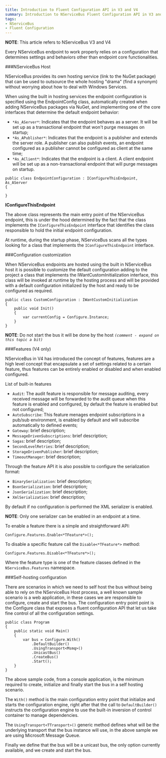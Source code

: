 ```yaml
---
title: Introduction to Fluent Configuration API in V3 and V4
summary: Introduction to NServiceBus Fluent Configuration API in V3 and V4
tags:
- NServiceBus
- Fluent Configuration
---
```


**NOTE**: This article refers to NServiceBus V3 and V4

Every NServiceBus endpoint to work properly relies on a configuration that determines settings and behaviors other than endpoint core functionalities.

###NServiceBus Host

NServiceBus provides its own hosting service (link to the NuGet package) that can be used to outsource the whole hosting "drama" (find a synonym) without worrying about how to deal with Windows Services.

When using the built in hosting services the endpoint configuration is specified using the EndpointConfig class, automatically created when adding NServiceBus packages via NuGet, and implementing one of the core interfaces that determine the default endpoint behavior:

* `*As_AServer*`: Indicates that the endpoint behaves as a server. It will be set up as a transactional endpoint that won't purge messages on startup;
* `*As_APublisher*`: Indicates that the endpoint is a publisher and extends the server role. A publisher can also publish events, an endpoint configured as a publisher cannot be configured as client at the same time;
* `*As_AClient*`: Indicates that the endpoint is a client.  A client endpoint will be set up as a non-transactional endpoint that will purge messages on startup.

```
public class EndpointConfiguration : IConfigureThisEndpoint, As_AServer
{
	}
```

**IConfigureThisEndpoint**

The above class represents the main entry point of the NServiceBus endpoint, this is under the hood determined by the fact that the class implements the `IConfigureThisEndpoint` interface that identifies the class responsible to hold the initial endpoint configuration.

At runtime, during the startup phase, NServiceBus scans all the types looking for a class that implements the `IConfigureThisEndpoint` interface.

###Configuration customization

When NServiceBus endpoints are hosted using the built in NServiceBus host it is possible to customize the default configuration adding to the project a class that implements the IWantCustomInitialization interface, this class will be invoked at runtime by the hosting process and will be provided with a default configuration initialized by the host and ready to be configured as required.

```
public class CustomConfiguration : IWantCustomInitialization
{
	public void Init()	{
		var currentConfig = Configure.Instance;
	}}
```

**NOTE**: Do not start the bus it will be done by the host *`(comment - expand on this topic a bit)`*

###Features (V4 only)

NServiceBus in V4 has introduced the concept of features, features are a high level concept that encapsulate a set of settings related to a certain feature, thus features can be entirely enabled or disabled and when enabled configured.

List of built-in features

* `Audit`: The audit feature is responsible for message auditing, every received message will be forwarded to the audit queue when this feature is enabled and configured, by default the feature is enabled but not configured;
* `AutoSubscribe`: This feature menages endpoint subscriptions in a pub/sub environment, is enabled by default and will subscribe automatically to defined events;
* `Gateway`: brief description;
* `MessageDrivenSubscriptions`: brief description;
* `Sagas`: brief description;
* `SecondLevelRetries`: brief description;
* `StorageDrivenPublisher`: brief description;
* `TimeoutManager`: brief description;

Through the feature API it is also possible to configure the serialization format:

* `BinarySerialization`: brief description;
* `BsonSerialization`: brief description;
* `JsonSerialization`: brief description;
* `XmlSerialization`: brief description;

By default if no configuration is performed the XML serializer is enabled.

**NOTE**: Only one serializer can be enabled in an endpoint at a time.

To enable a feature there is a simple and straightforward API:

    Configure.Features.Enable<*TFeature*>();

To disable a specific feature call the `Disable<*TFeature*>` method:

    Configure.Features.Disable<*TFeature*>();

Where the feature type is one of the feature classes defined in the `NServiceBus.Features` namespace.

###Self-hosting configuration

There are scenarios in which we need to self host the bus without being able to rely on the NServiceBus Host process, a well known sample scenario is a web application, in these cases we are responsible to configure, create and start the bus.
The configuration entry point point is the Configure class that exposes a fluent configuration API that let us take fine control of all the configuration settings.

```
public class Program
{
    public static void Main()    {
        var bus = Configure.With()
	        .DefaultBuilder()
	        .UsingTransport<Msmq>()
	        .UnicastBus()
	        .CreateBus()
	        .Start();
	}}
```

The above sample code, from a console application, is the minimum required to create, initialize and finally start the bus in a self hosting scenario.

The `With()` method is the main configuration entry point that initialize and starts the configuration engine, right after that the call to `DefaultBuilder()` instructs the configuration engine to use the built-in inversion of control container to manage dependencies.

The `UsingTransport<TTransport>()` generic method defines what will be the underlying transport that the bus instance will use, in the above sample we are using Microsoft Message Queue.

Finally we define that the bus will be a unicast bus, the only option currently available, and we create and start the bus.